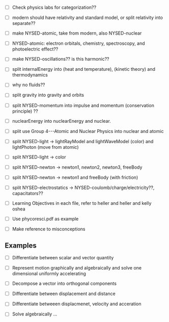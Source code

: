 
-[ ] Check physics labs for categorization??

-[ ] modern should have relativity and standard model, or split relativity into separate??

-[ ] make NYSED-atomic, take from modern, also NYSED-nuclear
-[ ] NYSED-atomic: electron orbitals, chemistry, spectroscopy, and photoelectric effect??

-[ ] make NYSED-oscillations?? is this harmonic??

-[ ] split internalEnergy into (heat and temperature), (kinetic theory) and thermodynamics

-[ ] why no fluids??

-[ ] split gravity into gravity and orbits

-[ ] split NYSED-momentum into impulse and momentum (conservation principle) ??

-[ ] nuclearEnergy into nuclearEnergy and nuclear.

-[ ] split use Group 4---Atomic and Nuclear Physics into nuclear and atomic

-[ ] split NYSED-light -> lightRayModel and lightWaveModel (color) and lightPhoton (move from atomic)
-[ ] split NYSED-light -> color 

-[ ] split NYSED-newton -> newton1, newton2, newton3, freeBody 
-[ ] split NYSED-newton -> newton1 and freeBody (with friction)

-[ ] split NYSED-electrostatics -> NYSED-coulomb/charge/electricity??,   capacitators?? 



-[ ] Learning Objectives in each file, refer to heller and heller and kelly oshea
-[ ] Use phycoresci.pdf as example
-[ ] Make reference to misconceptions

## Examples

-[ ] Differentiate between scalar and vector quantity
-[ ] Represent motion graphically and algebraically and solve one dimensional uniformly accelerating 
-[ ] Decompose a vector into orthogonal components
-[ ] Differentiate between displacement and distance
-[ ] Differentiate betweeen displacmenet, velocity and acceration
-[ ] Solve algebraically ...


